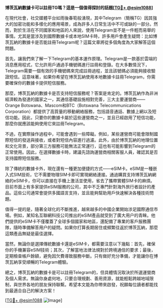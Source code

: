 **博茨瓦納數據卡可以註冊TG嗎？這是一個值得探討的話題[[TG💪+ @esim1088](https://t.me/s/esim1088)]**

在現代社會，社交媒體平台如雨後春筍般湧現，其中Telegram（簡稱TG）因其強大的加密功能和多樣化的應用場景，成為許多人日常生活中不可或缺的一部分。然而，對於生活在不同國家和地區的人來說，使用Telegram並不是一件輕而易舉的事情。尤其是當涉及到國際數據卡或本地SIM卡時，許多用戶會產生疑問：比如博茨瓦納的數據卡是否能註冊Telegram呢？這篇文章將從多個角度為大家解答這個問題。

首先，讓我們來了解一下Telegram的基本運作原理。Telegram是一款基於雲端的消息應用程式，它允許用戶通過手機號碼進行註冊和登錄。在大多數情況下，Telegram需要一個有效的手機號碼來完成註冊過程，並且該號碼必須能夠接收驗證短信。這意味著，如果你希望在博茨瓦納使用本地數據卡註冊Telegram，你需要確保你的數據卡提供短信服務。

那麼，博茨瓦納的數據卡是否支持短信服務呢？答案是肯定的。博茨瓦納作為非洲經濟較為發達的國家之一，其通信基礎設施相對完善，三大主要運營商——Orange Botswana、Mascom和BTC（Botswana Telecommunications Corporation）都提供了高質量的移動網絡服務，包括語音通話、數據上網以及短信功能。因此，只要你的數據卡屬於這些運營商之一，並且已經啟用了短信功能，那麼你就應該能夠使用它來註冊Telegram。

不過，在實際操作過程中，可能會遇到一些障礙。例如，某些運營商可能會限制國際短信的發送與接收，或者對短信內容進行過濾。此外，由於博茨瓦納的地理位置和文化背景，部分第三方服務可能無法正常運行，這也有可能影響到Telegram的正常使用。因此，在選擇數據卡時，建議先諮詢運營商相關客服人員，確認其是否支持國際短信服務。

除了傳統的數據卡外，現在還有一種更加便捷的方式——eSIM卡。eSIM是一種嵌入式SIM技術，它不需要物理SIM卡即可實現網絡連接。通過購買支持博茨瓦納網絡的eSIM卡，你可以直接在手機上激活並使用，省去了攜帶實體SIM卡的麻煩。目前市面上有多家提供eSIM服務的公司，其中不乏專門針對海外旅行者設計的產品。這些公司通常會提供多國語言支持，並且能夠幫助用戶快速解決各種技術問題。

值得一提的是，隨著全球化的不斷推進，越來越多的中國企業開始涉足國際通信市場。例如，某知名互聯網科技公司推出的eSIM產品就受到了廣大用户的青睞。他們提供的eSIM卡不僅覆蓋了全球多個國家和地區，還配備了專業的客戶服務團隊，隨時準備解答用户的疑問。如果你打算長期居住或頻繁往返於博茨瓦納，那麼這類產品無疑是最佳選擇。

當然，無論你是選擇傳統數據卡還是eSIM卡，都需要注意以下幾點：首先，確保你的手機兼容eSIM技術；其次，了解當地法律法規對於跨境通信的要求；最後，定期檢查帳戶餘額，避免因欠費導致服務中斷。只有做好充分準備，才能讓你在博茨瓦納享受順暢的Telegram體驗。

總之，博茨瓦納的數據卡是可以註冊Telegram的，但具體情況取決於所選運營商及個人需求。無論你身處何地，只要合理規劃、善用資源，就能輕鬆跨越地域限制，與世界各地的朋友保持聯繫。希望本文能為你帶來啟發，祝願每位讀者都能找到最適合自己的解決方案！

[[TG💪+ @esim1088](https://t.me/s/esim1088) ![Image](https://i.postimg.cc/4NQfJmqS/Snipaste-2025-05-13-00-14-12.png)]